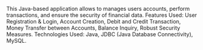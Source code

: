 This Java-based application allows to manages users accounts, perform transactions, and ensure the security of financial data.
Features Used: User Registration & Login, Account Creation, Debit and Credit Transaction, Money Transfer between Accounts,
Balance Inquiry, Robust Security Measures.
Technologies Used: Java, JDBC (Java Database Connectivity), MySQL.
